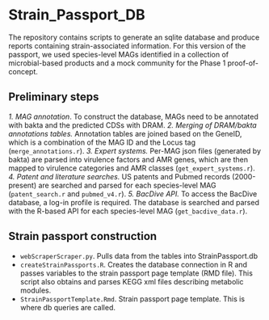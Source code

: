 # Strain_Passport_DB

The repository contains scripts to generate an sqlite database and produce reports containing strain-associated information. For this version of the passport, we used species-level MAGs identified in a collection of microbial-based products and a mock community for the Phase 1 proof-of-concept.

## Preliminary steps
*1. MAG annotation*. To construct the database, MAGs need to be annotated with bakta and the predicted CDSs with DRAM.
*2. Merging of DRAM/bakta annotations tables.* Annotation tables are joined based on the GeneID, which is a combination of the MAG ID and the Locus tag (`merge_annotations.r`).
*3. Expert systems.* Per-MAG json files (generated by bakta) are parsed into virulence factors and AMR genes, which are then mapped to virulence categories and AMR classes (`get_expert_systems.r`).
*4. Patent and literature searches.* US patents and Pubmed records (2000-present) are searched and parsed for each species-level MAG (`patent_search.r` and `pubmed_v4.r`).
*5. BacDive API.* To access the BacDive database, a log-in profile is required. The database is searched and parsed with the R-based API for each species-level MAG (`get_bacdive_data.r`).

## Strain passport construction
-	`webScraperScraper.py`. Pulls data from the tables into StrainPassport.db
-	`createStrainPassports.R`. Creates the database connection in R and passes variables to the strain passport page template (RMD file). This script also obtains and parses KEGG xml files describing metabolic modules.
-	`StrainPassportTemplate.Rmd`. Strain passport page template. This is where db queries are called.
